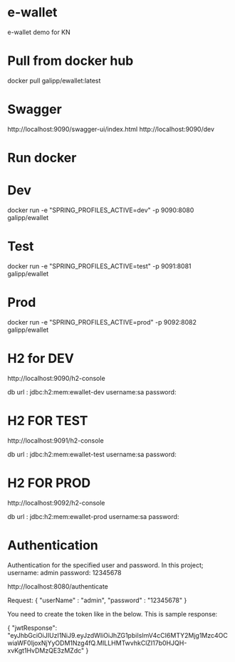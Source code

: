 # e-wallet
e-wallet demo for KN
# Pull from docker hub

docker pull galipp/ewallet:latest

# Swagger
http://localhost:9090/swagger-ui/index.html
http://localhost:9090/dev

# Run docker
# Dev
docker run -e "SPRING_PROFILES_ACTIVE=dev" -p 9090:8080 galipp/ewallet
# Test
docker run -e "SPRING_PROFILES_ACTIVE=test" -p 9091:8081 galipp/ewallet
# Prod
docker run -e "SPRING_PROFILES_ACTIVE=prod" -p 9092:8082 galipp/ewallet
# H2 for DEV
http://localhost:9090/h2-console

db url : jdbc:h2:mem:ewallet-dev
username:sa
password:

# H2 FOR TEST
http://localhost:9091/h2-console

db url : jdbc:h2:mem:ewallet-test
username:sa
password:

# H2 FOR PROD
http://localhost:9092/h2-console

db url : jdbc:h2:mem:ewallet-prod
username:sa
password:


# Authentication
Authentication for the specified user and password. 
In this project; 
username: admin
password: 12345678

http://localhost:8080/authenticate

Request:
{
	"userName" : "admin",
	"password" : "12345678"
}

You need to create the token like  in the below. This is sample response:

{
    "jwtResponse": "eyJhbGciOiJIUzI1NiJ9.eyJzdWIiOiJhZG1pbiIsImV4cCI6MTY2Mjg1Mzc4OCwiaWF0IjoxNjYyODM1Nzg4fQ.MlLLHMTwvhkClZI17b0HJQH-xvKgt1HvDMzQE3zMZdc"
}
